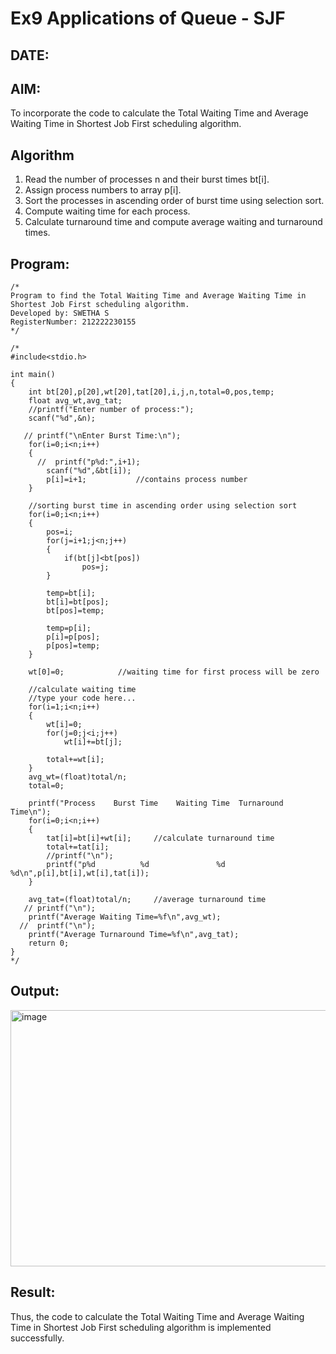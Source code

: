 # Ex9 Applications of Queue - SJF
## DATE:
## AIM:
To incorporate the code to calculate the Total Waiting Time and Average Waiting Time in Shortest Job First scheduling algorithm.
## Algorithm
1. Read the number of processes n and their burst times bt[i].
2. Assign process numbers to array p[i].
3. Sort the processes in ascending order of burst time using selection sort.
4. Compute waiting time for each process. 
5. Calculate turnaround time and compute average waiting and turnaround times.  

## Program:
```
/*
Program to find the Total Waiting Time and Average Waiting Time in Shortest Job First scheduling algorithm.
Developed by: SWETHA S
RegisterNumber: 212222230155
*/
```
```
/*
#include<stdio.h>
 
int main()
{
    int bt[20],p[20],wt[20],tat[20],i,j,n,total=0,pos,temp;
    float avg_wt,avg_tat;
    //printf("Enter number of process:");
    scanf("%d",&n);
 
   // printf("\nEnter Burst Time:\n");
    for(i=0;i<n;i++)
    {
      //  printf("p%d:",i+1);
        scanf("%d",&bt[i]);
        p[i]=i+1;           //contains process number
    }
 
    //sorting burst time in ascending order using selection sort
    for(i=0;i<n;i++)
    {
        pos=i;
        for(j=i+1;j<n;j++)
        {
            if(bt[j]<bt[pos])
                pos=j;
        }
 
        temp=bt[i];
        bt[i]=bt[pos];
        bt[pos]=temp;
 
        temp=p[i];
        p[i]=p[pos];
        p[pos]=temp;
    }
 
    wt[0]=0;            //waiting time for first process will be zero
 
    //calculate waiting time
    //type your code here...
    for(i=1;i<n;i++)
    {
        wt[i]=0;
        for(j=0;j<i;j++)
            wt[i]+=bt[j];
            
        total+=wt[i];    
    }
    avg_wt=(float)total/n;
    total=0;
 
    printf("Process    Burst Time    Waiting Time  Turnaround Time\n");
    for(i=0;i<n;i++)
    {
        tat[i]=bt[i]+wt[i];     //calculate turnaround time
        total+=tat[i];
        //printf("\n");
        printf("p%d          %d               %d             %d\n",p[i],bt[i],wt[i],tat[i]);
    }
 
    avg_tat=(float)total/n;     //average turnaround time
   // printf("\n");
    printf("Average Waiting Time=%f\n",avg_wt);
  //  printf("\n");
    printf("Average Turnaround Time=%f\n",avg_tat);
    return 0;
}
*/
```
## Output:

<img width="967" height="410" alt="image" src="https://github.com/user-attachments/assets/b32dcda8-30c4-492b-a85e-0216e0429190" />


## Result:
Thus, the code to calculate the Total Waiting Time and Average Waiting Time in Shortest Job First scheduling algorithm is implemented successfully.

